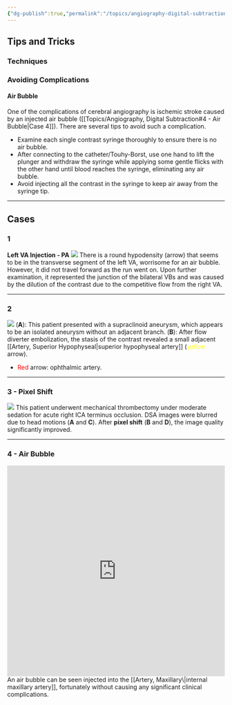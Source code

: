 ```yaml
---
{"dg-publish":true,"permalink":"/topics/angiography-digital-subtraction/","tags":["DSA","anatomy","artery"],"created":"2023-09-16T00:38:10.000-07:00","updated":"2024-01-10T11:04:11.696-08:00"}
---
```



## Tips and Tricks

### Techniques

### Avoiding Complications

#### Air Bubble
One of the complications of cerebral angiography is ischemic stroke caused by an injected air bubble ([[Topics/Angiography, Digital Subtraction#4 - Air Bubble\|Case 4]]). There are several tips to avoid such a complication.

- Examine each single contrast syringe thoroughly to ensure there is no air bubble.
- After connecting to the catheter/Touhy-Borst, use one hand to lift the plunger and withdraw the syringe while applying some gentle flicks with the other hand until blood reaches the syringe, eliminating any air bubble.
- Avoid injecting all the contrast in the syringe to keep air away from the syringe tip.

---

## Cases

### 1

**Left VA Injection - PA**
![](https://i.imgur.com/libSuGb.png)
There is a round hypodensity (arrow) that seems to be in the transverse segment of the left VA, worrisome for an air bubble. However, it did not travel forward as the run went on. Upon further examination, it represented the junction of the bilateral VBs and was caused by the dilution of the contrast due to the competitive flow from the right VA.

---

### 2

![](https://i.imgur.com/7gsx2pv.jpg)
(**A**): This patient presented with a supraclinoid aneurysm, which appears to be an isolated aneurysm without an adjacent branch.
(**B**): After flow diverter embolization, the stasis of the contrast revealed a small adjacent [[Artery, Superior Hypophyseal\|superior hypophyseal artery]] (<span style="color:yellow">yellow</span> arrow).

- <span style="color:red">Red</span> arrow: ophthalmic artery.

---

### 3 - Pixel Shift

![](https://i.imgur.com/Y9u0xVT.jpg)
This patient underwent mechanical thrombectomy under moderate sedation for acute right ICA terminus occlusion. DSA images were blurred due to head motions (**A** and **C**). After **pixel shift** (**B** and **D**), the image quality significantly improved.

---

### 4 - Air Bubble
<div style="padding:96.75% 0 0 0;position:relative;"><iframe src="https://player.vimeo.com/video/898832192?badge=0&amp;autopause=0&amp;player_id=0&amp;app_id=58479" frameborder="0" allow="autoplay; fullscreen; picture-in-picture" style="position:absolute;top:0;left:0;width:100%;height:100%;" title="Air Bubble"></iframe></div><script src="https://player.vimeo.com/api/player.js"></script>
An air bubble can be seen injected into the [[Artery, Maxillary\|internal maxillary artery]], fortunately without causing any significant clinical complications.